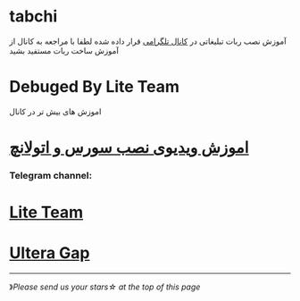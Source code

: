 # tabchi
آموزش نصب ربات تبلیغاتی 
در [کانال تلگرامی](https://telegram.me/Lite_Team)  قرار داده شده 
لطفا با مراجعه به کانال از آموزش ساخت ربات مستفید بشید
 
 # Debuged By Lite Team
اموزش های بیش تر در کانال

# [اموزش ویدیوی نصب سورس و اتولانچ](https://telegram.me/Lite_Team)


###  Telegram channel:

# [Lite Team](https://telegram.me/Lite_Team)
# [Ultera Gap](https://telegram.me/UlteraGap)

* * *
》*Please send us your stars☆ at the top of this page*


